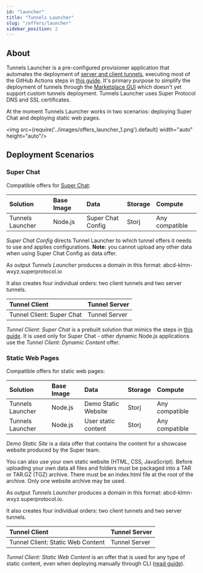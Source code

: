 ```yaml
---
id: "launcher"
title: "Tunnels Launcher"
slug: "/offers/launcher"
sidebar_position: 2
---
```


## About

Tunnels Launcher is a pre-configured provisioner application that automates the deployment of [server and client tunnels](/developers/deployment_guides/tunnels), executing most of the GitHub Actions steps in [this guide](/developers/deployment_guides/tunnels/repo). It's primary purpose to simplify the deployment of tunnels through the [Marketplace GUI](/developers/marketplace) which doesn't yet support custom tunnels deployment. Tunnels Launcher uses Super Protocol DNS and SSL certificates.

At the moment Tunnels Launcher works in two scenarios: deploying Super Chat and deploying static web pages.

<img src={require('../images/offers_launcher_1.png').default} width="auto" height="auto"/>


## Deployment Scenarios

### Super Chat

Compatible offers for [Super Chat](/developers/offers/superchat):

| **Solution**       | **Base Image** | **Data**          | Storage | Compute        |
|:-------------------|:---------------|:------------------|:--------|:---------------|
| Tunnels Launcher   | Node.js        | Super Chat Config | Storj   | Any compatible |

*Super Chat Config* directs Tunnel Launcher to which tunnel offers it needs to use and applies configurations. **Note:** you cannot upload any other data when using Super Chat Config as data offer.

As output *Tunnels Launcher* produces a domain in this format: abcd-klmn-wxyz.superprotocol.io 

It also creates four individual orders: two client tunnels and two server tunnels.

| **Tunnel Client**         | **Tunnel Server** | 
|:--------------------------|:------------------|
| Tunnel Client: Super Chat | Tunnel Server     | 

*Tunnel Client: Super Chat* is a prebuilt solution that mimics the steps in [this guide](/developers/deployment_guides/tunnels/superchat). It is used only for Super Chat - other dynamic Node.js applications use the *Tunnel Client: Dynamic Content* offer.

### Static Web Pages

Compatible offers for static web pages:

| **Solution**       | **Base Image** | **Data**            | Storage | Compute        |
|:-------------------|:---------------|:--------------------|:--------|:---------------|
| Tunnels Launcher   | Node.js        | Demo Static Website | Storj   | Any compatible |
| Tunnels Launcher   | Node.js        | User static content | Storj   | Any compatible |

*Demo Static Site* is a data offer that contains the content for a showcase website produced by the Super team.

You can also use your own static website (HTML, CSS, JavaScript). Before uploading your own data all files and folders must be packaged into a TAR or TAR.GZ (TGZ) archive. There must be an index.html file at the root of the archive. Only one website archive may be used.

As output *Tunnels Launcher* produces a domain in this format: abcd-klmn-wxyz.superprotocol.io.

It also creates four individual orders: two client tunnels and two server tunnels.

| **Tunnel Client**                 | **Tunnel Server** | 
|:----------------------------------|:------------------|
| Tunnel Client: Static Web Content | Tunnel Server     | 

*Tunnel Client: Static Web Content* is an offer that is used for any type of static content, even when deploying manually through CLI ([read guide](/developers/deployment_guides/tunnels/static_content)).








